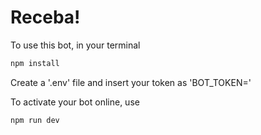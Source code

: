 # Receba!

To use this bot, in your terminal

```cmd
npm install
```

Create a '.env' file and insert your token as 'BOT_TOKEN='

To activate your bot online, use

```cmd
npm run dev
```

